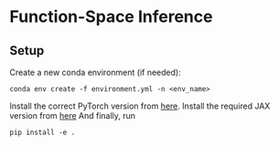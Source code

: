 # Function-Space Inference

## Setup

Create a new conda environment (if needed):
```
conda env create -f environment.yml -n <env_name>
```

Install the correct PyTorch version from [here](https://pytorch.org).
Install the required JAX version from [here](https://github.com/google/jax#installation)
And finally, run
```
pip install -e .
```
